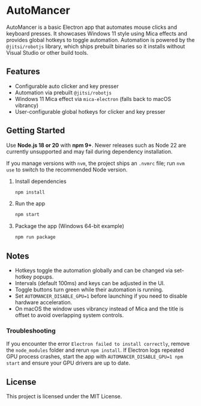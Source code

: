 # AutoMancer

AutoMancer is a basic Electron app that automates mouse clicks and keyboard presses.
It showcases Windows 11 style using Mica effects and provides global hotkeys to toggle automation.
Automation is powered by the `@jitsi/robotjs` library, which ships prebuilt binaries so it installs without Visual Studio or other build tools.

## Features

- Configurable auto clicker and key presser
- Automation via prebuilt `@jitsi/robotjs`
- Windows 11 Mica effect via `mica-electron` (falls back to macOS vibrancy)
- User-configurable global hotkeys for clicker and key presser

## Getting Started

Use **Node.js 18 or 20** with **npm 9+**. Newer releases such as Node 22 are currently unsupported and may fail during dependency installation.

If you manage versions with `nvm`, the project ships an `.nvmrc` file; run `nvm use` to switch to the recommended Node version.

1. Install dependencies
   ```bash
   npm install
   ```
2. Run the app
   ```bash
   npm start
   ```
3. Package the app (Windows 64-bit example)
   ```bash
   npm run package
   ```

## Notes

- Hotkeys toggle the automation globally and can be changed via set-hotkey popups.
- Intervals (default 100ms) and keys can be adjusted in the UI.
- Toggle buttons turn green while their automation is running.
- Set `AUTOMANCER_DISABLE_GPU=1` before launching if you need to disable hardware acceleration.
- On macOS the window uses vibrancy instead of Mica and the title is offset to avoid overlapping system controls.

### Troubleshooting

If you encounter the error `Electron failed to install correctly`, remove the `node_modules` folder and rerun `npm install`.
If Electron logs repeated GPU process crashes, start the app with `AUTOMANCER_DISABLE_GPU=1 npm start` and ensure your GPU drivers are up to date.

## License

This project is licensed under the MIT License.
